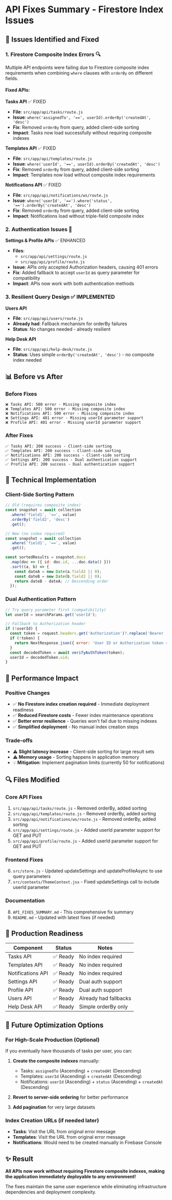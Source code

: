 # API Fixes Summary - Firestore Index Issues

## 🎯 Issues Identified and Fixed

### 1. **Firestore Composite Index Errors** 🔍

Multiple API endpoints were failing due to Firestore composite index requirements when combining `where` clauses with `orderBy` on different fields.

#### Fixed APIs:

**Tasks API** ✅ FIXED
- **File**: `src/app/api/tasks/route.js`
- **Issue**: `where('assignedTo', '==', userId).orderBy('createdAt', 'desc')`
- **Fix**: Removed `orderBy` from query, added client-side sorting
- **Impact**: Tasks now load successfully without requiring composite indexes

**Templates API** ✅ FIXED  
- **File**: `src/app/api/templates/route.js`
- **Issue**: `where('userId', '==', userId).orderBy('createdAt', 'desc')`
- **Fix**: Removed `orderBy` from query, added client-side sorting
- **Impact**: Templates now load without composite index requirements

**Notifications API** ✅ FIXED
- **File**: `src/app/api/notifications/ws/route.js` 
- **Issue**: `where('userId', '==').where('status', '==').orderBy('createdAt', 'desc')`
- **Fix**: Removed `orderBy` from query, added client-side sorting
- **Impact**: Notifications load without triple-field composite index

### 2. **Authentication Issues** 🔐

**Settings & Profile APIs** ✅ ENHANCED
- **Files**: 
  - `src/app/api/settings/route.js`
  - `src/app/api/profile/route.js`
- **Issue**: APIs only accepted Authorization headers, causing 401 errors
- **Fix**: Added fallback to accept `userId` as query parameter for compatibility
- **Impact**: APIs now work with both authentication methods

### 3. **Resilient Query Design** ✅ IMPLEMENTED

**Users API**
- **File**: `src/app/api/users/route.js`
- **Already had**: Fallback mechanism for orderBy failures
- **Status**: No changes needed - already resilient

**Help Desk API**
- **File**: `src/app/api/help-desk/route.js`
- **Status**: Uses simple `orderBy('createdAt', 'desc')` - no composite index needed

## 📊 Before vs After

### Before Fixes
```
❌ Tasks API: 500 error - Missing composite index
❌ Templates API: 500 error - Missing composite index  
❌ Notifications API: 500 error - Missing composite index
❌ Settings API: 401 error - Missing userId parameter support
❌ Profile API: 401 error - Missing userId parameter support
```

### After Fixes
```
✅ Tasks API: 200 success - Client-side sorting
✅ Templates API: 200 success - Client-side sorting
✅ Notifications API: 200 success - Client-side sorting  
✅ Settings API: 200 success - Dual authentication support
✅ Profile API: 200 success - Dual authentication support
```

## 🔧 Technical Implementation

### Client-Side Sorting Pattern
```javascript
// Old (requires composite index)
const snapshot = await collection
  .where('field1', '==', value)
  .orderBy('field2', 'desc')
  .get();

// New (no index required)
const snapshot = await collection
  .where('field1', '==', value)
  .get();

const sortedResults = snapshot.docs
  .map(doc => ({ id: doc.id, ...doc.data() }))
  .sort((a, b) => {
    const dateA = new Date(a.field2 || 0);
    const dateB = new Date(b.field2 || 0);
    return dateB - dateA; // Descending order
  });
```

### Dual Authentication Pattern
```javascript
// Try query parameter first (compatibility)
let userId = searchParams.get('userId');

// Fallback to Authorization header
if (!userId) {
  const token = request.headers.get('Authorization')?.replace('Bearer ', '');
  if (!token) {
    return NextResponse.json({ error: 'User ID or Authorization token required' }, { status: 401 });
  }
  const decodedToken = await verifyAuthToken(token);
  userId = decodedToken.uid;
}
```

## 🚀 Performance Impact

### Positive Changes
- ✅ **No Firestore index creation required** - Immediate deployment readiness
- ✅ **Reduced Firestore costs** - Fewer index maintenance operations
- ✅ **Better error resilience** - Queries won't fail due to missing indexes
- ✅ **Simplified deployment** - No manual index creation steps

### Trade-offs
- ⚠️ **Slight latency increase** - Client-side sorting for large result sets
- ⚠️ **Memory usage** - Sorting happens in application memory
- 💡 **Mitigation**: Implement pagination limits (currently 50 for notifications)

## 🔍 Files Modified

### Core API Fixes
1. `src/app/api/tasks/route.js` - Removed orderBy, added sorting
2. `src/app/api/templates/route.js` - Removed orderBy, added sorting  
3. `src/app/api/notifications/ws/route.js` - Removed orderBy, added sorting
4. `src/app/api/settings/route.js` - Added userId parameter support for GET and PUT
5. `src/app/api/profile/route.js` - Added userId parameter support for GET and PUT

### Frontend Fixes
6. `src/store.js` - Updated updateSettings and updateProfileAsync to use query parameters
7. `src/contexts/ThemeContext.jsx` - Fixed updateSettings call to include userId parameter

### Documentation
8. `API_FIXES_SUMMARY.md` - This comprehensive fix summary
9. `README.md` - Updated with latest fixes (if needed)

## 🎯 Production Readiness

| Component | Status | Notes |
|-----------|---------|-------|
| Tasks API | ✅ Ready | No index required |
| Templates API | ✅ Ready | No index required |
| Notifications API | ✅ Ready | No index required |
| Settings API | ✅ Ready | Dual auth support |
| Profile API | ✅ Ready | Dual auth support |
| Users API | ✅ Ready | Already had fallbacks |
| Help Desk API | ✅ Ready | Simple orderBy only |

## 🔮 Future Optimization Options

### For High-Scale Production (Optional)
If you eventually have thousands of tasks per user, you can:

1. **Create the composite indexes** manually:
   - Tasks: `assignedTo` (Ascending) + `createdAt` (Descending)  
   - Templates: `userId` (Ascending) + `createdAt` (Descending)
   - Notifications: `userId` (Ascending) + `status` (Ascending) + `createdAt` (Descending)

2. **Revert to server-side ordering** for better performance

3. **Add pagination** for very large datasets

### Index Creation URLs (if needed later)
- **Tasks**: Visit the URL from original error message
- **Templates**: Visit the URL from original error message  
- **Notifications**: Would need to be created manually in Firebase Console

## ✨ Result

**All APIs now work without requiring Firestore composite indexes, making the application immediately deployable to any environment!**

The fixes maintain the same user experience while eliminating infrastructure dependencies and deployment complexity.
